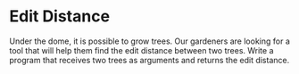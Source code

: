 # Edit Distance
Under the dome, it is possible to grow trees. Our gardeners are looking for a tool that will help them find the edit distance  between two trees. Write a program that receives two trees as arguments and returns the edit distance.

